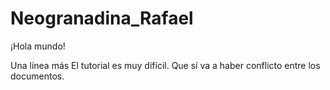 # Neogranadina_Rafael


¡Hola mundo!


Una línea más
El tutorial es muy difícil. 
Que sí va a haber conflicto entre los documentos. 
